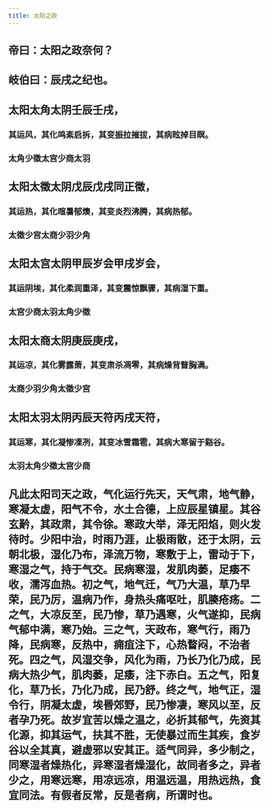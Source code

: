 ```yaml
---
title: 太阳之政
---
```


## 帝曰：太阳之政奈何？
## 岐伯曰：辰戌之纪也。
## 太阳太角太阴壬辰壬戌，
### 其运风，其化鸣紊启拆，其变振拉摧拔，其病眩掉目瞑。
### 太角少徵太宫少商太羽
## 太阳太徵太阴戊辰戊戌同正徵，
### 其运热，其化暄暑郁燠，其变炎烈沸腾，其病热郁。
### 太徵少宫太商少羽少角
## 太阳太宫太阴甲辰岁会甲戌岁会，
### 其运阴埃，其化柔润重泽，其变震惊飘骤，其病湿下重。
### 太宫少商太羽太角少徵
## 太阳太商太阴庚辰庚戌，
### 其运凉，其化雾露萧，其变肃杀凋零，其病燥背瞀胸满。
### 太商少羽少角太徵少宫
## 太阳太羽太阴丙辰天符丙戌天符，
### 其运寒，其化凝惨凓冽，其变冰雪霜雹，其病大寒留于谿谷。
### 太羽太角少徵太宫少商
## 凡此太阳司天之政，气化运行先天，天气肃，地气静，寒凝太虚，阳气不令，水土合德，上应辰星镇星。其谷玄黅，其政肃，其令徐。寒政大举，泽无阳焰，则火发待时。少阳中治，时雨乃涯，止极雨散，还于太阴，云朝北极，湿化乃布，泽流万物，寒敷于上，雷动于下，寒湿之气，持于气交。民病寒湿，发肌肉萎，足痿不收，濡泻血热。初之气，地气迁，气乃大温，草乃早荣，民乃厉，温病乃作，身热头痛呕吐，肌腠疮疡。二之气，大凉反至，民乃惨，草乃遇寒，火气遂抑，民病气郁中满，寒乃始。三之气，天政布，寒气行，雨乃降，民病寒，反热中，痈疽注下，心热瞀闷，不治者死。四之气，风湿交争，风化为雨，乃长乃化乃成，民病大热少气，肌肉萎，足痿，注下赤白。五之气，阳复化，草乃长，乃化乃成，民乃舒。终之气，地气正，湿令行，阴凝太虚，埃昬郊野，民乃惨凄，寒风以至，反者孕乃死。故岁宜苦以燥之温之，必折其郁气，先资其化源，抑其运气，扶其不胜，无使暴过而生其疾，食岁谷以全其真，避虚邪以安其正。适气同异，多少制之，同寒湿者燥热化，异寒湿者燥湿化，故同者多之，异者少之，用寒远寒，用凉远凉，用温远温，用热远热，食宜同法。有假者反常，反是者病，所谓时也。